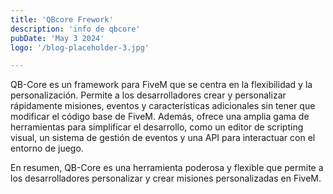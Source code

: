 ```yaml
---
title: 'QBcore Frework'
description: 'info de qbcore'
pubDate: 'May 3 2024'
logo: '/blog-placeholder-3.jpg'

---
```


QB-Core es un framework para FiveM que se centra en la flexibilidad y la personalización. Permite a los desarrolladores crear y personalizar rápidamente misiones, eventos y características adicionales sin tener que modificar el código base de FiveM. Además, ofrece una amplia gama de herramientas para simplificar el desarrollo, como un editor de scripting visual, un sistema de gestión de eventos y una API para interactuar con el entorno de juego.

En resumen, QB-Core es una herramienta poderosa y flexible que permite a los desarrolladores personalizar y crear misiones personalizadas en FiveM.


